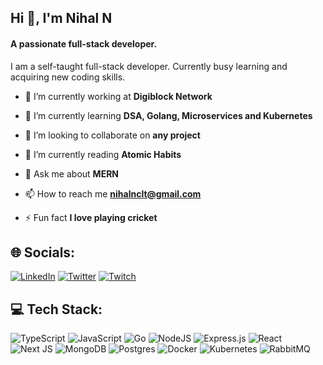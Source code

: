 ## Hi 👋, I'm Nihal N

#### A passionate full-stack developer.    
I am a self-taught full-stack developer. Currently busy learning and acquiring new coding skills.

- 🔭 I’m currently working at **Digiblock Network**

- 🌱 I’m currently learning **DSA, Golang, Microservices and Kubernetes**

- 👯 I’m looking to collaborate on **any project**

- 📖 I’m currently reading **Atomic Habits**

- 💬 Ask me about **MERN**

- 📫 How to reach me **nihalnclt@gmail.com**

- ⚡ Fun fact **I love playing cricket**


## 🌐 Socials:
[![LinkedIn](https://img.shields.io/badge/LinkedIn-%230077B5.svg?logo=linkedin&logoColor=white)](https://www.linkedin.com/in/nihalnclt) [![Twitter](https://img.shields.io/badge/Twitter-%231DA1F2.svg?logo=Twitter&logoColor=white)](https://twitter.com/nihalnclt1) [![Twitch](https://img.shields.io/badge/Twitch-%23E4405F.svg?logo=Twitch&logoColor=white)](https://www.twitch.tv/nihalnclt) 

## 💻 Tech Stack:
![TypeScript](https://img.shields.io/badge/typescript-%23007ACC.svg?style=for-the-badge&logo=typescript&logoColor=white) ![JavaScript](https://img.shields.io/badge/javascript-%23323330.svg?style=for-the-badge&logo=javascript&logoColor=%23F7DF1E) ![Go](https://img.shields.io/badge/go-%2300ADD8.svg?style=for-the-badge&logo=go&logoColor=white) ![NodeJS](https://img.shields.io/badge/node.js-6DA55F?style=for-the-badge&logo=node.js&logoColor=white) ![Express.js](https://img.shields.io/badge/express.js-%23404d59.svg?style=for-the-badge&logo=express&logoColor=%2361DAFB) ![React](https://img.shields.io/badge/react-%2320232a.svg?style=for-the-badge&logo=react&logoColor=%2361DAFB) ![Next JS](https://img.shields.io/badge/Next-black?style=for-the-badge&logo=next.js&logoColor=white) ![MongoDB](https://img.shields.io/badge/MongoDB-%234ea94b.svg?style=for-the-badge&logo=mongodb&logoColor=white) ![Postgres](https://img.shields.io/badge/postgres-%23316192.svg?style=for-the-badge&logo=postgresql&logoColor=white) ![Docker](https://img.shields.io/badge/Docker-%230895e7.svg?style=for-the-badge&logo=docker&logoColor=white) ![Kubernetes](https://img.shields.io/badge/Kubernetes-%233871e6.svg?style=for-the-badge&logo=kubernetes&logoColor=white) ![RabbitMQ](https://img.shields.io/badge/Rabbitmq-%23f76808.svg?style=for-the-badge&logo=rabbitmq&logoColor=white)

<!-- ---
[![](https://visitcount.itsvg.in/api?id=aswinjithkukku&icon=0&color=0)](https://visitcount.itsvg.in) -->
